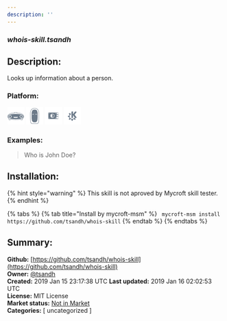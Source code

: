 ```yaml
---
description: ''
---
```


### _whois-skill.tsandh_  
## Description:  
Looks up information about a person.  
  
  
### Platform:  
 ![Mark I](../.gitbook/assets/mark-1-icon.png)  ![Mark II](../.gitbook/assets/mark-2-icon.png)  ![Picroft](../.gitbook/assets/picroft-icon.png)  ![plasmoid](../.gitbook/assets/kde.png)   
### Examples:  
> Who is John Doe?  
  
## Installation:  
{% hint style="warning" %}
This skill is not aproved by Mycroft skill tester.
{% endhint %}
    
{% tabs %}
{% tab title="Install by mycroft-msm" %}
``` mycroft-msm install https://github.com/tsandh/whois-skill```
{% endtab %}
  {% endtabs %}
    
## Summary:  
**Github:** [https://github.com/tsandh/whois-skill](https://github.com/tsandh/whois-skill)  
**Owner:** [@tsandh](https://github.com/tsandh)  
**Created:** 2019 Jan 15 23:17:38 UTC  **Last updated:** 2019 Jan 16 02:02:53 UTC  
**License:** MIT License  
**Market status:** [Not in Market](https://market.mycroft.ai/skill/)  
**Categories:** [ uncategorized ]   
